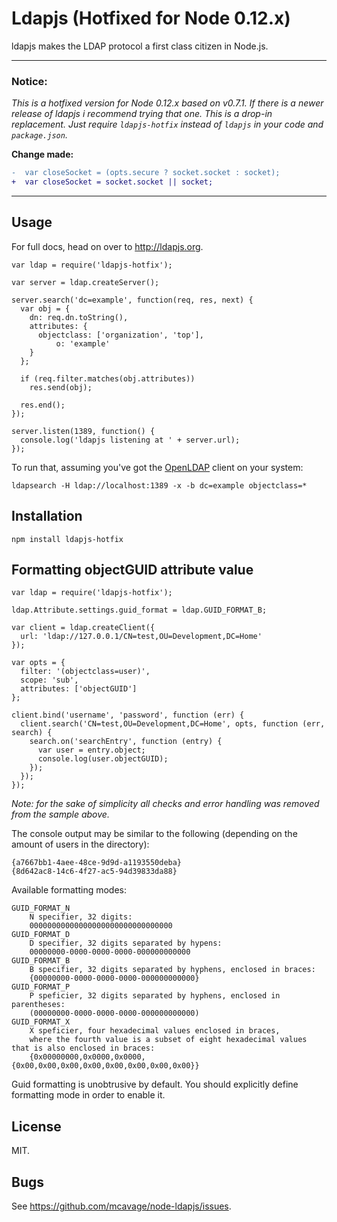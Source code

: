 # Ldapjs  (Hotfixed for Node 0.12.x)

ldapjs makes the LDAP protocol a first class citizen in Node.js.

------
### Notice:
*This is a hotfixed version for Node 0.12.x based on v0.7.1. If there is a newer release of ldapjs i recommend trying that one. This is a drop-in replacement. Just require `ldapjs-hotfix` instead of `ldapjs` in your code and `package.json`.*

**Change made:**

````diff
-  var closeSocket = (opts.secure ? socket.socket : socket);
+  var closeSocket = socket.socket || socket;
````

------

## Usage

For full docs, head on over to <http://ldapjs.org>.

    var ldap = require('ldapjs-hotfix');

    var server = ldap.createServer();

    server.search('dc=example', function(req, res, next) {
      var obj = {
        dn: req.dn.toString(),
        attributes: {
          objectclass: ['organization', 'top'],
              o: 'example'
        }
      };

      if (req.filter.matches(obj.attributes))
        res.send(obj);

      res.end();
    });

    server.listen(1389, function() {
      console.log('ldapjs listening at ' + server.url);
    });

To run that, assuming you've got the [OpenLDAP](http://www.openldap.org/) client
on your system:

    ldapsearch -H ldap://localhost:1389 -x -b dc=example objectclass=*

## Installation

    npm install ldapjs-hotfix

## Formatting objectGUID attribute value

    var ldap = require('ldapjs-hotfix');

    ldap.Attribute.settings.guid_format = ldap.GUID_FORMAT_B;

    var client = ldap.createClient({
      url: 'ldap://127.0.0.1/CN=test,OU=Development,DC=Home'
    });

    var opts = {
      filter: '(objectclass=user)',
      scope: 'sub',
      attributes: ['objectGUID']
    };

    client.bind('username', 'password', function (err) {
      client.search('CN=test,OU=Development,DC=Home', opts, function (err, search) {
        search.on('searchEntry', function (entry) {
          var user = entry.object;
          console.log(user.objectGUID);
        });
      });
    });

_Note: for the sake of simplicity all checks and error handling was removed from the sample above._

The console output may be similar to the following (depending on the amount of users in the directory):

    {a7667bb1-4aee-48ce-9d9d-a1193550deba}
    {8d642ac8-14c6-4f27-ac5-94d39833da88}

Available formatting modes:

    GUID_FORMAT_N
        N specifier, 32 digits:
        00000000000000000000000000000000
    GUID_FORMAT_D
        D specifier, 32 digits separated by hypens:
        00000000-0000-0000-0000-000000000000
    GUID_FORMAT_B
        B specifier, 32 digits separated by hyphens, enclosed in braces:
        {00000000-0000-0000-0000-000000000000}
    GUID_FORMAT_P
        P speficier, 32 digits separated by hyphens, enclosed in parentheses:
        (00000000-0000-0000-0000-000000000000)
    GUID_FORMAT_X
        X speficier, four hexadecimal values enclosed in braces,
        where the fourth value is a subset of eight hexadecimal values that is also enclosed in braces:
        {0x00000000,0x0000,0x0000,{0x00,0x00,0x00,0x00,0x00,0x00,0x00,0x00}}

Guid formatting is unobtrusive by default. You should explicitly define formatting mode in order to enable it.

## License

MIT.

## Bugs

See <https://github.com/mcavage/node-ldapjs/issues>.
